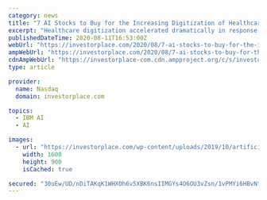 ```yaml
---
category: news
title: "7 AI Stocks to Buy for the Increasing Digitization of Healthcare"
excerpt: "Healthcare digitization accelerated dramatically in response to the coronavirus pandemic, raising prospects for these AI stocks to buy."
publishedDateTime: 2020-08-11T16:53:00Z
webUrl: "https://investorplace.com/2020/08/7-ai-stocks-to-buy-for-the-increasing-digitization-of-healthcare/"
ampWebUrl: "https://investorplace.com/2020/08/7-ai-stocks-to-buy-for-the-increasing-digitization-of-healthcare/amp/"
cdnAmpWebUrl: "https://investorplace-com.cdn.ampproject.org/c/s/investorplace.com/2020/08/7-ai-stocks-to-buy-for-the-increasing-digitization-of-healthcare/amp/"
type: article

provider:
  name: Nasdaq
  domain: investorplace.com

topics:
  - IBM AI
  - AI

images:
  - url: "https://investorplace.com/wp-content/uploads/2019/10/artificial-intelligence.jpg"
    width: 1600
    height: 900
    isCached: true

secured: "30uEw/UD/nDiTAKqK1WHXOh6v5XBK6nsIIMGYs4O6OU3vZsn/1vPMYi6HBvNt3AOsCindWw1OZi0eAVxMa+tRhqSBUwwUe/tB0bnLR+9WSkN3De44xvyBjW6gvnaSEnCLTpNSiiCQ5Xkg9R9q9tlUGQG+5xK0YnrSyOEiM+uOio6EyWRjdIIHM+GDdW+NBHvkt+W8DsM8Zkh1MmlJE87A6BXiobfg9xg5QEK8Mk9phg/4f6NMKTE5Km4izq6rgSI/nFeXROEIcKsvLiwPaDgjyC/roKPMfjGlpY8xkgcYbk5XMYoQvGDluvTR1FMP42faNOtFPNwnfCokS7pYCOoVQ==;gH6nuwfFU02Ikc7GBR/ljQ=="
---
```


